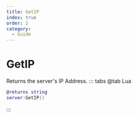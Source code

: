 ```yaml
---
title: GetIP
index: true
order: 2
category:
  - Guide
---
```


# GetIP
Returns the server's IP Address.
::: tabs
@tab Lua
```lua
@returns string
server:GetIP()
```

:::